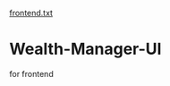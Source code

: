 [frontend.txt](https://github.com/himabindu1226/Wealth-Manager-UI/files/8190277/frontend.txt)
# Wealth-Manager-UI
for frontend

